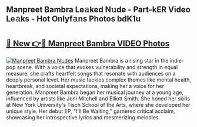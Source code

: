 ## Manpreet Bambra Le𝚊ked N𝚞de - Part-kER Video Le𝚊ks - Hot Onlyf𝚊ns Photos bdK1u

# <h2><a href="http://ac42486.deff.icu/?id=Manpreet+Bambra">🔗 New 👉🔴 Manpreet Bambra VIDEO Photos</a></h2>

[![Manpreet Bambra N𝚞des](https://i.imgur.com/rIISA9y.gif)](http://ac42486.deff.icu/?id=Manpreet+Bambra)
Manpreet Bambra is a rising star in the indie-pop scene. With a voice that evokes vulnerability and strength in equal measure, she crafts heartfelt songs that resonate with audiences on a deeply personal level. Her music tackles complex themes like mental health, heartbreak, and societal expectations, making her a voice for her generation. Manpreet Bambra began her musical journey at a young age, influenced by artists like Joni Mitchell and Elliott Smith. She honed her skills at New York University's Tisch School of the Arts, where she developed her unique style. Her debut EP, "I'll Be Waiting," garnered critical acclaim, showcasing her introspective lyrics and mesmerizing melodies.
